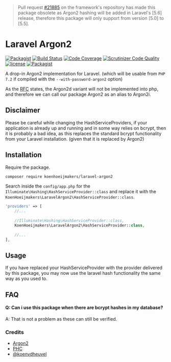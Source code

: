 > Pull request [#21885](https://github.com/laravel/framework/pull/21885) on the framework's repository has made this package obsolete   as Argon2 hashing will be added in Laravel's [5.6] release, therefore this package will only support from version [5.0] to [5.5].

# Laravel Argon2
[![Packagist](https://img.shields.io/packagist/v/koenhoeijmakers/laravel-argon2.svg?colorB=brightgreen)](https://packagist.org/packages/koenhoeijmakers/laravel-argon2)
[![Build Status](https://scrutinizer-ci.com/g/koenhoeijmakers/laravel-argon2/badges/build.png?b=master)](https://scrutinizer-ci.com/g/koenhoeijmakers/laravel-argon2/build-status/master) 
[![Code Coverage](https://scrutinizer-ci.com/g/koenhoeijmakers/laravel-argon2/badges/coverage.png?b=master)](https://scrutinizer-ci.com/g/koenhoeijmakers/laravel-argon2/?branch=master)
[![Scrutinizer Code Quality](https://scrutinizer-ci.com/g/koenhoeijmakers/laravel-argon2/badges/quality-score.png?b=master)](https://scrutinizer-ci.com/g/koenhoeijmakers/laravel-argon2/?branch=master)
[![license](https://img.shields.io/github/license/koenhoeijmakers/laravel-argon2.svg?colorB=brightgreen)](https://github.com/koenhoeijmakers/laravel-argon2)
[![Packagist](https://img.shields.io/packagist/dt/koenhoeijmakers/laravel-argon2.svg?colorB=brightgreen)](https://packagist.org/packages/koenhoeijmakers/laravel-argon2)

A drop-in Argon2 implementation for Laravel.
(which will be usable from `PHP 7.2` if compiled with the `--with-password-argon2` option)

As the [RFC](https://wiki.php.net/rfc/argon2_password_hash) states, the Argon2d variant will not be implemented into php, and therefore we can call our package Argon2 as an alias to Argon2i.

## Disclaimer
Please be careful while changing the HashServiceProviders, if your application is already up and running and in some way relies on bcrypt, then it is probably a bad idea, as this replaces the standard bcrypt functionality from your Laravel installation. (given that it is replaced by Argon2)

## Installation

Require the package.
```sh
composer require koenhoeijmakers/laravel-argon2
```

Search inside the `config/app.php` for the `Illuminate\Hashing\HashServiceProvider::class` and replace it with the `KoenHoeijmakers\LaravelArgon2\HashServiceProvider::class`.

```php
'providers' => [
    //...
    
    //Illuminate\Hashing\HashServiceProvider::class,
    KoenHoeijmakers\LaravelArgon2\HashServiceProvider::class,
    
    //...
],
```

## Usage

If you have replaced your HashServiceProvider with the provider delivered by this package, you may now use the laravel hash functionality the same way as you used to.

## FAQ
#### Q: Can i use this package when there are bcrypt hashes in my database?
A: That is not a problem as these can still be verified.

### Credits
* [Argon2](https://github.com/P-H-C/phc-winner-argon2)
* [PHC](https://password-hashing.net/)
* [@koenvdheuvel](https://github.com/koenvdheuvel)
